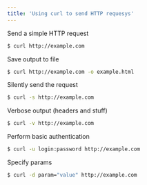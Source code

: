 ```yaml
---
title: 'Using curl to send HTTP requesys'
---
```

Send a simple HTTP request
```bash
$ curl http://example.com
```

Save output to file
```bash
$ curl http://example.com -o example.html
```

Silently send the request
```bash
$ curl -s http://example.com
```

Verbose output (headers and stuff)
```bash
$ curl -v http://example.com
```

Perform basic authentication
```bash
$ curl -u login:password http://example.com
```

Specify params
```bash
$ curl -d param="value" http://example.com
```
